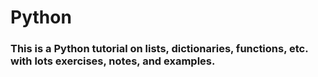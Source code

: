 # Python 

### This is a Python tutorial on lists, dictionaries, functions, etc. with lots exercises, notes, and examples.


